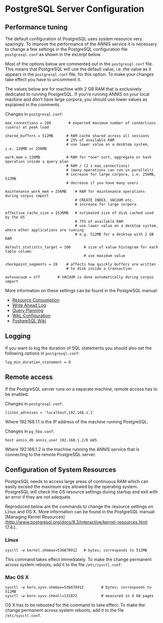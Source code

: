 # PostgreSQL Server Configuration


## Performance tuning


The default configuration of PostgreSQL uses system resource very sparingly. To improve the performance of the ANNIS service it is necessary to change a few settings in the PostgreSQL configuration file `postgresql.conf` as shown in the excerpt below.

Most of the options below are commented out in the `postgresql.conf` file. This means that PostgreSQL will use the default value, i.e. the value as it appears in the `postgresql.conf` file, for this option. To make your changes take effect you have to uncomment it.

The values below are for machine with 2 GB RAM that is exclusively dedicated to running PostgreSQL. If you're running ANNIS on your local machine and don't have large corpora, you should use lower values as explained in the comments.

Changes in `postgresql.conf`:

~~~
max_connections = 100        # expected maximum number of connections (users) at peak load

shared_buffers = 512MB      # RAM cache shared across all sessions
                            # 25% of available RAM
                            # use lower value on a desktop system, i.e. 128MB or 256MB

work_mem = 128MB            # RAM for *one* sort, aggregate or hash operation inside a query plan 
                            # RAM / (2 x max_connections)
                            # (many operations can run in parallel!)
                            # increase for large corpora, i.e. 256MB, 512MB
                            # decrease if you have many users

maintenance_work_mem = 256MB    # RAM for maintenance operations during corpus import
                                # CREATE INDEX, VACUUM etc.
                                # increase for large corpora

effective_cache_size = 1536MB   # estimated size of disk cached used by the OS
                                # 75% of available RAM
                                # use lower value on a desktop system, where other applications are running
                                # e.g. 512MB for a desktop with 2 GB RAM

default_statistcs_target = 100      # size of value histogram for each table column
                                    # use maximum value

checkpoint_segments = 20    # affects how quickly buffers are written
                            # to disk inside a transaction

autovacuum = off        # VACUUM is done automatically during corpus import
~~~

More information on these settings can be found in the PostgreSQL manual:

- [Resource Consumption](http://www.postgresql.org/docs/9.6/interactive/runtime-config-resource.html)
- [Write Ahead Log](http://www.postgresql.org/docs/9.6/interactive/runtime-config-wal.html)
- [Query Planning](http://www.postgresql.org/docs/9.6/interactive/runtime-config-query.html)
- [WAL Configuration](https://www.postgresql.org/docs/9.6/wal-configuration.html)
- [PostgreSQL Wiki](http://wiki.postgresql.org/wiki/SlowQueryQuestions)

## Logging


If you want to log the duration of SQL statements you should also set the following options in `postgresql.conf`:

~~~
log_min_duration_statement = 0
~~~

## Remote access

If the PostgreSQL server runs on a separate machine, remote access has to be enabled.

Changes in `postgresql.conf`:

~~~
listen_adresses = 'localhost,192.168.1.1'
~~~
Where 192.168.1.1 is the IP address of the machine running PostgreSQL.

Changes in `pg_hba.conf`:

~~~
host annis_db annis_user 192.168.1.2/0 md5
~~~
Where 192.168.1.2 is the machine running the ANNIS service that is connecting to the remote PostgreSQL server.

## Configuration of System Resources

PostgreSQL needs to access large areas of continuous RAM which can easily exceed the maximum size allowed by the operating system. PostgreSQL will check the OS resource settings during startup and exit with an error if they are not adequate.

Reproduced below are the commands to change the resource settings on Linux and OS X. More information can be found in the PostgreSQL manual: [Managing Kernel Resources](http://www.postgresql.org/docs/8.3/interactive/kernel-resources.html 17.4.).

### Linux

~~~
sysctl -w kernel.shmmax=536870912   # bytes; corresponds to 512MB
~~~
This command takes effect immediately. To make the change permanent across system reboots, add it to the file `/etc/sysctl.conf`.

### Mac OS X

~~~
sysctl -w kern.sysv.shmmax=536870912        # bytes; corresponds to 512MB
sysctl -w kern.sysv.shmall=131072           # measured in 4 kB pages
~~~
OS X has to be rebooted for the command to take effect. To make the change permanent across system reboots, add it to the file `/etc/sysctl.conf`.


